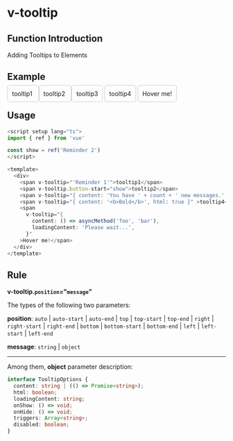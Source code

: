 # v-tooltip

## Function Introduction

Adding Tooltips to Elements

## Example

<script setup lang="ts">
import { ref } from 'vue'

const show = ref('Reminder 2')
</script>

<div :style="{
    display: 'flex',
    justifyContent: 'left',
    alignItems: 'center',
    gap: '10px'
}">
<span class="demo" v-tooltip="'Reminder 1'">
  tooltip1
</span>
<span class="demo" v-tooltip.bottom-start="show">
  tooltip2
</span>
<span class="demo" v-tooltip="{ content: 'You have ' + count + ' new messages.' }" >tooltip3</span>
<span class="demo" v-tooltip="{ content: '<b>Bold</b>', html: true }" >tooltip4</span>
<span class="demo"
  v-tooltip="{
    content: () => asyncMethod('foo', 'bar'),
    loadingContent: 'Please wait...',
  }"
>Hover me!</span>
</div>

## Usage

```typescript {9-12,14-17}
<script setup lang="ts">
import { ref } from 'vue'

const show = ref('Reminder 2')
</script>

<template>
  <div>
    <span v-tooltip="'Reminder 1'">tooltip1</span>
    <span v-tooltip.button-start="show">tooltip2</span>
    <span v-tooltip="{ content: 'You have ' + count + ' new messages.' }" >tooltip3</span>
    <span v-tooltip="{ content: '<b>Bold</b>', html: true }" >tooltip4</span>
    <span
      v-tooltip="{
        content: () => asyncMethod('foo', 'bar'),
        loadingContent: 'Please wait...',
      }"
    >Hover me!</span>
  </div>
</template>
```

## Rule

**v-tooltip.`position`="`message`"**

The types of the following two parameters:

**position**: `auto` | `auto-start` | `auto-end` | `top` | `top-start` | `top-end` | `right` | `right-start` | `right-end` | `bottom` | `bottom-start` | `bottom-end` | `left` | `left-start` | `left-end` 

**message**: `string` | `object`

---

Among them, **object** parameter description:

```typescript
interface TooltipOptions {
  content: string | (() => Promise<string>);
  html: boolean;
  loadingContent: string;
  onShow: () => void;
  onHide: () => void;
  triggers: Array<string>;
  disabled: boolean;
}
```


<style scoped>
.demo {
  border: 1px solid #ccc;
  padding: 10px;
  border-radius: 5px;
}
table {
  display: table;
  width: 100%;
  border-collapse: collapse;
}
td {
  width: 25%;

}
th {
  width: 25%;
}
</style>
